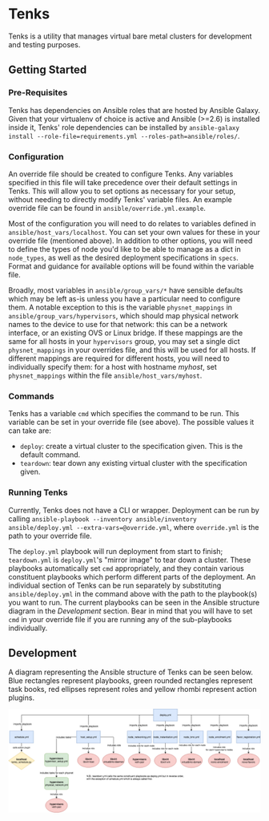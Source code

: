 # Tenks

Tenks is a utility that manages virtual bare metal clusters for development and
testing purposes.

## Getting Started

### Pre-Requisites

Tenks has dependencies on Ansible roles that are hosted by Ansible Galaxy.
Given that your virtualenv of choice is active and Ansible (>=2.6) is
installed inside it, Tenks' role dependencies can be installed by
`ansible-galaxy install --role-file=requirements.yml
--roles-path=ansible/roles/`.

### Configuration

An override file should be created to configure Tenks. Any variables specified
in this file will take precedence over their default settings in Tenks. This
will allow you to set options as necessary for your setup, without needing to
directly modify Tenks' variable files. An example override file can be found
in `ansible/override.yml.example`.

Most of the configuration you will need to do relates to variables defined in
`ansible/host_vars/localhost`. You can set your own values for these in your
override file (mentioned above). In addition to other options, you will need to
define the types of node you'd like to be able to manage as a dict in
`node_types`, as well as the desired deployment specifications in `specs`.
Format and guidance for available options will be found within the variable
file.

Broadly, most variables in `ansible/group_vars/*` have sensible defaults which
may be left as-is unless you have a particular need to configure them. A
notable exception to this is the variable `physnet_mappings` in
`ansible/group_vars/hypervisors`, which should map physical network names to
the device to use for that network: this can be a network interface, or an
existing OVS or Linux bridge. If these mappings are the same for all hosts in
your `hypervisors` group, you may set a single dict `physnet_mappings` in your
overrides file, and this will be used for all hosts. If different mappings are
required for different hosts, you will need to individually specify them: for a
host with hostname *myhost*, set `physnet_mappings` within the file
`ansible/host_vars/myhost`.

### Commands

Tenks has a variable `cmd` which specifies the command to be run. This variable
can be set in your override file (see above). The possible values it can take
are:

* `deploy`: create a virtual cluster to the specification given. This is the
  default command.
* `teardown`: tear down any existing virtual cluster with the specification
  given.

### Running Tenks

Currently, Tenks does not have a CLI or wrapper. Deployment can be run by
calling `ansible-playbook --inventory ansible/inventory ansible/deploy.yml
--extra-vars=@override.yml`, where `override.yml` is the path to your override
file.

The `deploy.yml` playbook will run deployment from start to finish;
`teardown.yml` is `deploy.yml`'s "mirror image" to tear down a cluster. These
playbooks automatically set `cmd` appropriately, and they contain various
constituent playbooks which perform different parts of the deployment. An
individual section of Tenks can be run separately by substituting
`ansible/deploy.yml` in the command above with the path to the playbook(s) you
want to run. The current playbooks can be seen in the Ansible structure diagram
in the *Development* section. Bear in mind that you will have to set `cmd` in
your override file if you are running any of the sub-playbooks individually.

## Development

A diagram representing the Ansible structure of Tenks can be seen below. Blue
rectangles represent playbooks, green rounded rectangles represent task books,
red ellipses represent roles and yellow rhombi represent action plugins.

<!---
This diagram will need to be updated when the Ansible structure changes. The
original draw.io diagram can be found below. The link below contains the
diagram's XML which can be imported into draw.io and edited, then a new PNG
artifact can be produced.

https://drive.google.com/file/d/1MlmaTvJ2BPkhrOCLin4GPH265JDJqD1E/view?usp=sharing
-->

![Tenks Ansible structure](assets/tenks_ansible_structure.png)
